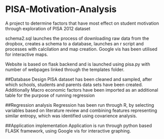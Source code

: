 # PISA-Motivation-Analysis
A project to determine factors that have most effect on student motivation through exploration of PISA 2012 dataset

schema2.sql launches the process of downloading raw data from the dropbox, creates a schema to a database, launches an r script and processes with calcilation and map creation. 
Google vis has been utilised for interactive maps. 

Website is based on flask backend and is launched using pisa.py with number of webpages linked through the templates folder. 


##Database Design
PISA dataset has been cleaned and sampled, after which schools, students and parents data sets have been created. 
Additionally Macro economic factors have been imported as an additional table for the purpose of running regression 

##Regression analysis
Regression has been run through R, by selecting variables based on literature review and combining features representing similar entropy, which was identified using covarience analysis. 

##Application implementation
Application is run through python based FLASK framework, using Google vis for interactive graphing. 




